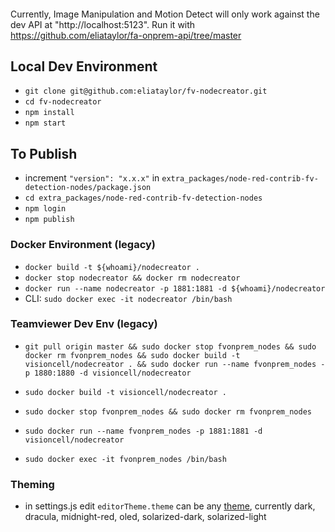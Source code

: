 

#### 
Currently, Image Manipulation and Motion Detect will only work against the dev API at "http://localhost:5123". Run it with https://github.com/eliataylor/fa-onprem-api/tree/master


## Local Dev Environment
- `git clone git@github.com:eliataylor/fv-nodecreator.git`
- `cd fv-nodecreator`
- `npm install`
- `npm start`


## To Publish
- increment `"version": "x.x.x"` in `extra_packages/node-red-contrib-fv-detection-nodes/package.json`
- `cd extra_packages/node-red-contrib-fv-detection-nodes`
- `npm login`
- `npm publish`


### Docker Environment (legacy)
- `docker build -t ${whoami}/nodecreator .`
- `docker stop nodecreator && docker rm nodecreator`
- `docker run --name nodecreator -p 1881:1881 -d ${whoami}/nodecreator`
- CLI: `sudo docker exec -it nodecreator /bin/bash`


### Teamviewer Dev Env (legacy)
- `git pull origin master && sudo docker stop fvonprem_nodes && sudo docker rm fvonprem_nodes && sudo docker build -t visioncell/nodecreator . && sudo docker run --name fvonprem_nodes -p 1880:1880 -d visioncell/nodecreator`

- `sudo docker build -t visioncell/nodecreator .`
- `sudo docker stop fvonprem_nodes && sudo docker rm fvonprem_nodes`
- `sudo docker run --name fvonprem_nodes -p 1881:1881 -d visioncell/nodecreator`
- `sudo docker exec -it fvonprem_nodes /bin/bash`



### Theming
- in settings.js edit `editorTheme.theme` can be any [theme](https://github.com/node-red-contrib-themes/theme-collection), currently dark, dracula, midnight-red, oled, solarized-dark, solarized-light
